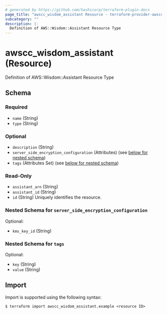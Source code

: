 ```yaml
---
# generated by https://github.com/hashicorp/terraform-plugin-docs
page_title: "awscc_wisdom_assistant Resource - terraform-provider-awscc"
subcategory: ""
description: |-
  Definition of AWS::Wisdom::Assistant Resource Type
---
```


# awscc_wisdom_assistant (Resource)

Definition of AWS::Wisdom::Assistant Resource Type



<!-- schema generated by tfplugindocs -->
## Schema

### Required

- `name` (String)
- `type` (String)

### Optional

- `description` (String)
- `server_side_encryption_configuration` (Attributes) (see [below for nested schema](#nestedatt--server_side_encryption_configuration))
- `tags` (Attributes Set) (see [below for nested schema](#nestedatt--tags))

### Read-Only

- `assistant_arn` (String)
- `assistant_id` (String)
- `id` (String) Uniquely identifies the resource.

<a id="nestedatt--server_side_encryption_configuration"></a>
### Nested Schema for `server_side_encryption_configuration`

Optional:

- `kms_key_id` (String)


<a id="nestedatt--tags"></a>
### Nested Schema for `tags`

Optional:

- `key` (String)
- `value` (String)

## Import

Import is supported using the following syntax:

```shell
$ terraform import awscc_wisdom_assistant.example <resource ID>
```
